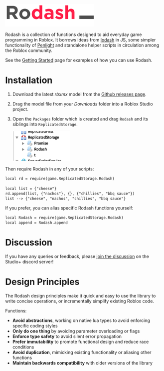![logo](logo.png)

Rodash is a collection of functions designed to aid everyday game programming in Roblox. It borrows ideas from [lodash](https://lodash.com) in JS, some simpler functionality of [Penlight](https://github.com/stevedonovan/Penlight) and standalone helper scripts in circulation among the Roblox community.

See the [Getting Started](getting-started) page for examples of how you can use Rodash.

# Installation

1. Download the latest _rbxmx_ model from the [Github releases page](https://github.com/CodeKingdomsTeam/rodash/releases).
2. Drag the model file from your _Downloads_ folder into a Roblox Studio project.
3. Open the `Packages` folder which is created and drag `Rodash` and its siblings into `ReplicatedStorage`.

   ![ReplicatedStorage](ReplicatedStorage.png)

Then require Rodash in any of your scripts:

```
local rd = require(game.ReplicatedStorage.Rodash)

local list = {"cheese"}
rd.append(list, {"nachos"}, {}, {"chillies", "bbq sauce"})
list --> {"cheese", "nachos", "chillies", "bbq sauce"}
```

If you prefer, you can alias specific Rodash functions yourself:

```
local Rodash = require(game.ReplicatedStorage.Rodash)
local append = Rodash.append
```

# Discussion

If you have any queries or feedback, please [join the discussion](https://discord.gg/PyaNeN5) on the Studio+ discord server!

# Design Principles

The Rodash design principles make it quick and easy to use the library to write concise operations, or incrementally simplify existing Roblox code.

Functions:

- **Avoid abstractions**, working on native lua types to avoid enforcing specific coding styles
- **Only do one thing** by avoiding parameter overloading or flags
- **Enforce type safety** to avoid silent error propagation
- **Prefer immutability** to promote functional design and reduce race conditions
- **Avoid duplication**, mimicking existing functionality or aliasing other functions
- **Maintain backwards compatibility** with older versions of the library
